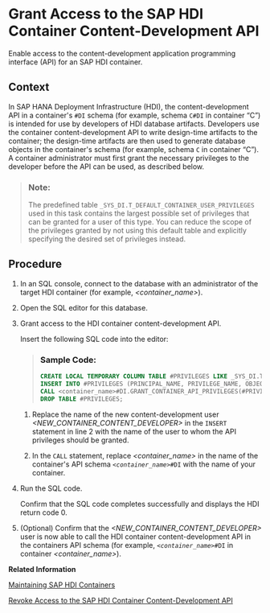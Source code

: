 <!-- loio54bfddddfa554004950de3a4ca0c2a7c -->

# Grant Access to the SAP HDI Container Content-Development API

Enable access to the content-development application programming interface \(API\) for an SAP HDI container.



<a name="loio54bfddddfa554004950de3a4ca0c2a7c__context_ovn_h3d_l1b"/>

## Context

In SAP HANA Deployment Infrastructure \(HDI\), the content-development API in a container's `#DI` schema \(for example, schema `C#DI` in container “C”\) is intended for use by developers of HDI database artifacts. Developers use the container content-development API to write design-time artifacts to the container; the design-time artifacts are then used to generate database objects in the container's schema \(for example, schema `C` in container “C”\). A container administrator must first grant the necessary privileges to the developer before the API can be used, as described below.

> ### Note:  
> The predefined table `_SYS_DI.T_DEFAULT_CONTAINER_USER_PRIVILEGES` used in this task contains the largest possible set of privileges that can be granted for a user of this type. You can reduce the scope of the privileges granted by not using this default table and explicitly specifying the desired set of privileges instead.



<a name="loio54bfddddfa554004950de3a4ca0c2a7c__steps_pvn_h3d_l1b"/>

## Procedure

1.  In an SQL console, connect to the database with an administrator of the target HDI container \(for example, *<container\_name\>*\).

2.  Open the SQL editor for this database.

3.  Grant access to the HDI container content-development API.

    Insert the following SQL code into the editor:

    > ### Sample Code:  
    > ```sql
    > CREATE LOCAL TEMPORARY COLUMN TABLE #PRIVILEGES LIKE _SYS_DI.TT_API_PRIVILEGES;
    > INSERT INTO #PRIVILEGES (PRINCIPAL_NAME, PRIVILEGE_NAME, OBJECT_NAME) SELECT '<NEW_CONTAINER_CONTENT_DEVELOPER>', PRIVILEGE_NAME, OBJECT_NAME FROM _SYS_DI.T_DEFAULT_CONTAINER_USER_PRIVILEGES;
    > CALL <container_name>#DI.GRANT_CONTAINER_API_PRIVILEGES(#PRIVILEGES, _SYS_DI.T_NO_PARAMETERS, ?, ?, ?);
    > DROP TABLE #PRIVILEGES;
    > 
    > ```

    1.  Replace the name of the new content-development user *<NEW\_CONTAINER\_CONTENT\_DEVELOPER\>* in the `INSERT` statement in line 2 with the name of the user to whom the API privileges should be granted.

    2.  In the `CALL` statement, replace *<container\_name\>* in the name of the container's API schema <code><i class="varname">&lt;container_name&gt;</i>#DI</code> with the name of your container.


4.  Run the SQL code.

    Confirm that the SQL code completes successfully and displays the HDI return code 0.

5.  \(Optional\) Confirm that the *<NEW\_CONTAINER\_CONTENT\_DEVELOPER\>* user is now able to call the HDI container content-development API in the containers API schema \(for example, <code><i class="varname">&lt;container_name&gt;</i>#DI</code> in container *<container\_name\>*\).


**Related Information**  


[Maintaining SAP HDI Containers](maintaining-sap-hdi-containers-bcd6e27.md "An HDI container administrator configures and controls access to a SAP HDI container.")

[Revoke Access to the SAP HDI Container Content-Development API](revoke-access-to-the-sap-hdi-container-content-32dbec7.md "Disable access to the content-development application programming interface (API) for an SAP HDI container.")


